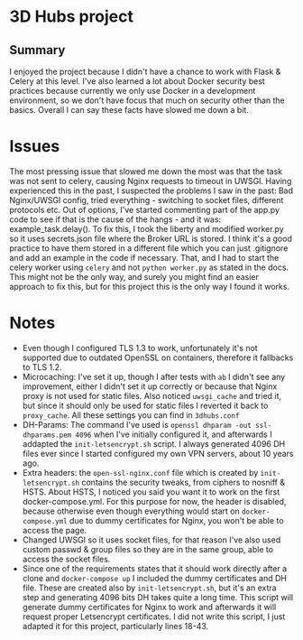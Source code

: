 # 3D Hubs project

## Summary
I enjoyed the project because I didn't have a chance to work with Flask & Celery at this level. I've also learned a lot about Docker security best practices because currently we only use Docker in a development environment, so we don't have focus that much on security other than the basics. Overall I can say these facts have slowed me down a bit.

# Issues
The most pressing issue that slowed me down the most was that the task was not sent to celery, causing Nginx requests to timeout in UWSGI. Having experienced this in the past, I suspected the problems I saw in the past: Bad Nginx/UWSGI config, tried everything - switching to socket files, different protocols etc. Out of options, I've started commenting part of the app.py code to see if that is the cause of the hangs - and it was: example_task.delay().
To fix this, I took the liberty and modified worker.py so it uses secrets.json file where the Broker URL is stored. I think it's a good practice to have them stored in a different file which you can just .gitignore and add an example in the code if necessary. That, and I had to start the celery worker using `celery` and not `python worker.py` as stated in the docs. This might not be the only way, and surely you might find an easier approach to fix this, but for this project this is the only way I found it works.

# Notes
* Even though I configured TLS 1.3 to work, unfortunately it's not supported due to outdated OpenSSL on containers, therefore it fallbacks to TLS 1.2.
* Microcaching: I've set it up, though I after tests with `ab` I didn't see any improvement, either I didn't set it up correctly or because that Nginx proxy is not used for static files. Also noticed `uwsgi_cache` and tried it, but since it should only be used for static files I reverted it back to `proxy_cache`. All these settings you can find in `3dhubs.conf`
* DH-Params: The command I've used is `openssl dhparam -out ssl-dhparams.pem 4096` when I've initially configured it, and afterwards I addapted the `init-letsencrypt.sh` script. I always generated 4096 DH files ever since I started configured my own VPN servers, about 10 years ago.
* Extra headers: the `open-ssl-nginx.conf` file which is created by `init-letsencrypt.sh` contains the security tweaks, from ciphers to nosniff & HSTS. About HSTS, I noticed you said you want it to work on the first docker-compose.yml. For this purpose for now, the header is disabled, because otherwise even though everything would start on `docker-compose.yml` due to dummy certificates for Nginx, you won't be able to access the page.
* Changed UWSGI so it uses socket files, for that reason I've also used custom passwd & group files so they are in the same group, able to access the socket files.
* Since one of the requirements states that it should work directly after a clone and `docker-compose up` I included the dummy certificates and DH file. These are created also by `init-letsencrypt.sh`, but it's an extra step and generating 4096 bits DH takes quite a long time. This script will generate dummy certificates for Nginx to work and afterwards it will request proper Letsencrypt certificates. I did not write this script, I just adapted it for this project, particularly lines 18-43. 
